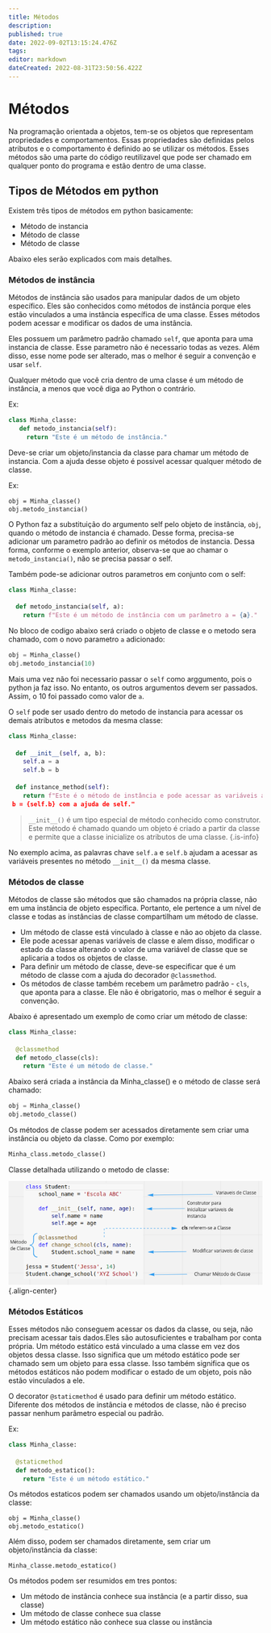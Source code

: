```yaml
---
title: Métodos
description: 
published: true
date: 2022-09-02T13:15:24.476Z
tags: 
editor: markdown
dateCreated: 2022-08-31T23:50:56.422Z
---
```


# Métodos
Na programação orientada a objetos, tem-se os objetos que representam propriedades e comportamentos. Essas propriedades são definidas pelos atributos e o comportamento é definido ao se utilizar os métodos. Esses métodos são uma parte do código reutilizavel que pode ser chamado em qualquer ponto do programa e estão dentro de uma classe.

## Tipos de Métodos em python
Existem três tipos de métodos em python basicamente:
- Método de instancia
- Método de classe
- Método de classe

Abaixo eles serão explicados com mais detalhes.

### Métodos de instância
Métodos de instância são usados para manipular dados de um objeto específico. Eles são conhecidos como métodos de instância porque eles estão vinculados a uma instância específica de uma classe. Esses métodos podem acessar e modificar os dados de uma instância.

Eles possuem um parâmetro padrão chamado `self`, que aponta para uma instancia de classe. Esse parametro não é necessario todas as vezes. Além disso, esse nome pode ser alterado, mas o melhor é seguir a convenção e usar `self`.

Qualquer método que você cria dentro de uma classe é um método de instância, a menos que você diga ao Python o contrário.

Ex:
```python
class Minha_classe:
   def metodo_instancia(self):
     return "Este é um método de instância."
```

Deve-se criar um objeto/instancia da classe para chamar um método de instancia. Com a ajuda desse objeto é possivel acessar qualquer método de classe.

Ex:
```
obj = Minha_classe() 
obj.metodo_instancia()
```

 O Python faz a substituição do argumento self pelo objeto de instância, `obj`, quando o método de instancia é chamado. Desse forma, precisa-se adicionar um parametro padrão ao definir os métodos de instancia. Dessa forma, conforme o exemplo anterior, observa-se que ao chamar o `metodo_instancia()`, não se precisa passar o self.
 
Também pode-se adicionar outros parametros em conjunto com o self:
```python
class Minha_classe: 

  def metodo_instancia(self, a): 
    return f"Este é um método de instância com um parâmetro a = {a}."
```
No bloco de codigo abaixo será criado o objeto de classe e o metodo sera chamado, com o novo parametro `a` adicionado:

```python
obj = Minha_classe() 
obj.metodo_instancia(10)
```

Mais uma vez não foi necessario passar o `self` como arggumento, pois o python ja faz isso. No entanto, os outros argumentos devem ser passados. Assim, o 10 foi passado como valor de `a`.

O `self` pode ser usado dentro do metodo de instancia para acessar os demais atributos e metodos da mesma classe:

```python
class Minha_classe: 

  def __init__(self, a, b): 
    self.a = a 
    self.b = b 

  def instance_method(self): 
    return f"Este é o método de instância e pode acessar as variáveis a = {self.a} e\ 
 b = {self.b} com a ajuda de self."
```

> `__init__()` é um tipo especial de método conhecido como construtor. Este método é chamado quando um objeto é criado a partir da classe e permite que a classe inicialize os atributos de uma classe.
{.is-info}

No exemplo acima, as palavras chave `self.a` e `self.b` ajudam a acessar as variáveis presentes no método `__init__()` da mesma classe.

### Métodos de classe
Métodos de classe são métodos que são chamados na própria classe, não em uma instância de objeto específica. Portanto, ele pertence a um nível de classe e todas as instâncias de classe compartilham um método de classe.

- Um método de classe está vinculado à classe e não ao objeto da classe. 
- Ele pode acessar apenas variáveis de classe e alem disso, modificar o estado da classe alterando o valor de uma variável de classe que se aplicaria a todos os objetos de classe.
- Para definir um método de classe, deve-se especificar que é um método de classe com a ajuda do decorador `@classmethod`.
- Os métodos de classe também recebem um parâmetro padrão - `cls`, que aponta para a classe. Ele não é obrigatorio, mas o melhor é seguir a convenção.

Abaixo é apresentado um exemplo de como criar um método de classe:

```python
class Minha_classe:

  @classmethod
  def metodo_classe(cls):
    return "Este é um método de classe."
```
Abaixo será criada a instância da Minha_classe() e o método de classe será chamado:
```python
obj = Minha_classe()
obj.metodo_classe()
```
Os métodos de classe podem ser acessados diretamente sem criar uma instância ou objeto da classe. Como por exemplo:
```python
Minha_class.metodo_classe()
```

Classe detalhada utilizando o metodo de classe:

![metodo_classe.png](/metodo_classe.png){.align-center}

### Métodos Estáticos
Esses métodos não conseguem acessar os dados da classe, ou seja, não precisam acessar tais dados.Eles são autosuficientes e trabalham por conta própria. Um método estático está vinculado a uma classe em vez dos objetos dessa classe. Isso significa que um método estático pode ser chamado sem um objeto para essa classe. Isso também significa que os métodos estáticos não podem modificar o estado de um objeto, pois não estão vinculados a ele.

O decorator `@staticmethod` é usado para definir um método estático. Diferente dos métodos de instância e métodos de classe, não é preciso passar nenhum parâmetro especial ou padrão.

Ex:
```python
class Minha_classe:

  @staticmethod
  def metodo_estatico():
    return "Este é um método estático."
```
Os métodos estaticos podem ser chamados usando um objeto/instância da classe:

```
obj = Minha_classe()
obj.metodo_estatico()
```

Além disso, podem ser chamados diretamente, sem criar um objeto/instância da classe:

```
Minha_classe.metodo_estatico()
```

Os métodos podem ser resumidos em tres pontos:

- Um método de instância conhece sua instância (e a partir disso, sua classe)
- Um método de classe conhece sua classe
- Um método estático não conhece sua classe ou instância
 





